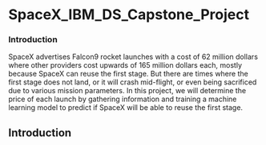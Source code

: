 # SpaceX_IBM_DS_Capstone_Project

### Introduction ###
SpaceX advertises Falcon9 rocket launches with a cost of 62 million dollars where other providers cost upwards of 165 million dollars each,
mostly because SpaceX can reuse the first stage. But there are times where the first stage does not land, or it will crash mid-flight, or even being sacrificed due to various mission parameters. 
In this project, we will determine the price of each launch by gathering information and training a machine learning model to predict if SpaceX will be able to reuse the first stage. 

## Introduction ##
